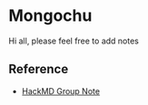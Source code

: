# Mongochu

Hi all, please feel free to add notes

## Reference
- [HackMD Group Note](https://hackmd.io/dzIfUXFIR5KU-0vfSTUE_w)

